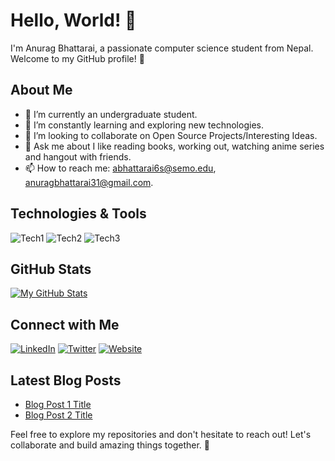 # Hello, World! 👋

I'm Anurag Bhattarai, a passionate computer science student from Nepal. Welcome to my GitHub profile! 🚀

## About Me

- 🔭 I’m currently an undergraduate student.
- 🌱 I’m constantly learning and exploring new technologies.
- 👯 I’m looking to collaborate on Open Source Projects/Interesting Ideas.
- 💬 Ask me about I like reading books, working out, watching anime series and hangout with friends.
- 📫 How to reach me: abhattarai6s@semo.edu, anuragbhattarai31@gmail.com.

## Technologies & Tools

![Tech1](https://img.shields.io/badge/-Tech1-000?style=flat&logo=tech1&logoColor=white)
![Tech2](https://img.shields.io/badge/-Tech2-000?style=flat&logo=tech2&logoColor=white)
![Tech3](https://img.shields.io/badge/-Tech3-000?style=flat&logo=tech3&logoColor=white)

## GitHub Stats

[![My GitHub Stats](https://github-readme-stats.vercel.app/api?username=YourUsername&count_private=true&show_icons=true&theme=radical)](https://github.com/YourUsername)

## Connect with Me

[![LinkedIn](https://img.shields.io/badge/-LinkedIn-blue?style=flat-square&logo=LinkedIn&logoColor=white)](https://www.linkedin.com/in/yourusername/)
[![Twitter](https://img.shields.io/badge/-Twitter-1DA1F2?style=flat-square&logo=Twitter&logoColor=white)](https://twitter.com/yourusername)
[![Website](https://img.shields.io/badge/-Website-brightgreen?style=flat-square)](https://yourwebsite.com)

## Latest Blog Posts

- [Blog Post 1 Title](https://yourblog.com/post1)
- [Blog Post 2 Title](https://yourblog.com/post2)

Feel free to explore my repositories and don't hesitate to reach out! Let's collaborate and build amazing things together. 🚀
